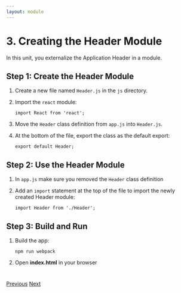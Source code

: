 ```yaml
---
layout: module
---
```

# 3. Creating the Header Module

In this unit, you externalize the Application Header in a module.

## Step 1: Create the Header Module

1. Create a new file named `Header.js` in the `js` directory.

1. Import the `react` module:

    ```
    import React from 'react';
    ```
 
1. Move the `Header` class definition from `app.js` into `Header.js`.

1. At the bottom of the file, export the class as the default export:
 
    ```
    export default Header;
    ````


## Step 2: Use the Header Module


1. In `app.js` make sure you removed the `Header` class definition
    
1. Add an `import` statement at the top of the file to import the newly created Header module: 

    ```
    import Header from './Header';
    ```

## Step 3: Build and Run

1. Build the app:

	```
    npm run webpack
	```

1. Open **index.html** in your browser
	

<div class="row" style="margin-top:40px;">
<div class="col-sm-12">
<a href="ecmascript6-react-es6features.html" class="btn btn-default"><i class="glyphicon glyphicon-chevron-left"></i> Previous</a>
<a href="ecmascript6-react-modules-more.html" class="btn btn-default pull-right">Next <i class="glyphicon glyphicon-chevron-right"></i></a>
</div>
</div>

